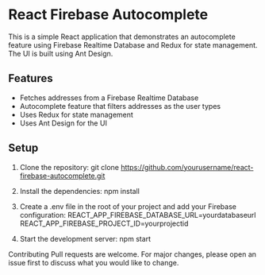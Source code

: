 # React Firebase Autocomplete

This is a simple React application that demonstrates an autocomplete feature using Firebase Realtime Database and Redux for state management. The UI is built using Ant Design.

## Features

- Fetches addresses from a Firebase Realtime Database
- Autocomplete feature that filters addresses as the user types
- Uses Redux for state management
- Uses Ant Design for the UI

## Setup

1. Clone the repository:
git clone https://github.com/yourusername/react-firebase-autocomplete.git


2. Install the dependencies:
npm install

3. Create a .env file in the root of your project and add your Firebase configuration:
REACT_APP_FIREBASE_DATABASE_URL=yourdatabaseurl
REACT_APP_FIREBASE_PROJECT_ID=yourprojectid

4. Start the development server:
npm start

Contributing
Pull requests are welcome. For major changes, please open an issue first to discuss what you would like to change.